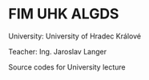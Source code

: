 # FIM UHK ALGDS
University: University of Hradec Králové

Teacher: Ing. Jaroslav Langer

Source codes for University lecture
